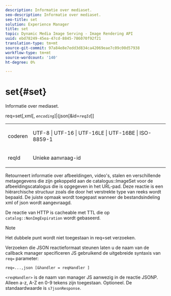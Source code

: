 ```yaml
---
description: Informatie over mediaset.
seo-description: Informatie over mediaset.
seo-title: set
solution: Experience Manager
title: set
topic: Dynamic Media Image Serving - Image Rendering API
uuid: ebd78249-45ea-47cd-8845-786070f92f21
translation-type: tm+mt
source-git-commit: 97a84e8e7edd3d834ca42069eae7c09c00d57938
workflow-type: tm+mt
source-wordcount: '140'
ht-degree: 0%

---
```



# set{#set}

Informatie over mediaset.

req=set[,xml[, *`encoding`*]|{json[&amp;id=*`reqId`*]]

<table id="simpletable_02C955F4EBAD4251A728F0FC68F432B5"> 
 <tr class="strow"> 
  <td class="stentry"> <p><span class="varname"> coderen</span> </p> </td> 
  <td class="stentry"> <p><span class="codeph"> UTF-8 | UTF-16 | UTF-16LE | UTF-16BE | ISO-8859-1</span> </p></td> 
 </tr> 
 <tr class="strow"> 
  <td class="stentry"> <p><span class="varname"> reqId</span> </p></td> 
  <td class="stentry"> <p>Unieke aanvraag-id </p></td> 
 </tr> 
</table>

Retourneert informatie over afbeeldingen, video&#39;s, stalen en verschillende metagegevens die zijn gekoppeld aan de catalogus::ImageSet voor de afbeeldingscatalogus die is opgegeven in het URL-pad. Deze reactie is een hiërarchische structuur zoals die door het verstrekte type van reeks wordt bepaald. De juiste opmaak wordt toegepast wanneer de bestandsindeling xml of json wordt aangevraagd.

De reactie van HTTP is cacheable met TTL die op `catalog::NonImgExpiration` wordt gebaseerd.

>[!NOTE]
>
>Het dubbele punt wordt niet toegestaan in req=set verzoeken.

Verzoeken die JSON reactieformaat steunen laten u de naam van de callback manager specificeren JS gebruikend de uitgebreide syntaxis van `req=` parameter:

`req=...,json [&handler = reqHandler ]`

`<reqHandler>` is de naam van manager JS aanwezig in de reactie JSONP. Alleen a-z, A-Z en 0-9 tekens zijn toegestaan. Optioneel. De standaardwaarde is `s7jsonResponse`.
